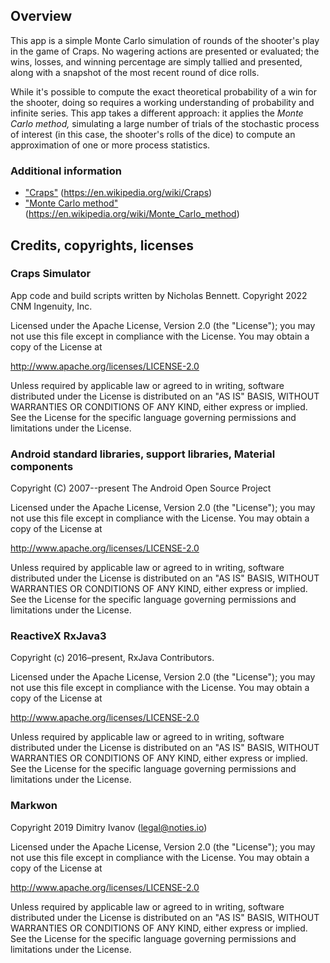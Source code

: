## Overview

This app is a simple Monte Carlo simulation of rounds of the shooter's play in the game of Craps. No wagering actions are presented or evaluated; the wins, losses, and winning percentage are simply tallied and presented, along with a snapshot of the most recent round of dice rolls.

While it's possible to compute the exact theoretical probability of a win for the shooter, doing so requires a working understanding of probability and infinite series. This app takes a different approach: it applies the _Monte Carlo method,_ simulating a large number of trials of the stochastic process of interest (in this case, the shooter's rolls of the dice) to compute an approximation of one or more process statistics.

### Additional information

* ["Craps"](https://en.wikipedia.org/wiki/Craps) (<https://en.wikipedia.org/wiki/Craps>)
* ["Monte Carlo method"](https://en.wikipedia.org/wiki/Monte_Carlo_method) (<https://en.wikipedia.org/wiki/Monte_Carlo_method>)

## Credits, copyrights, licenses

### Craps Simulator

App code and build scripts written by Nicholas Bennett. Copyright 2022 CNM Ingenuity, Inc.

Licensed under the Apache License, Version 2.0 (the "License");
you may not use this file except in compliance with the License.
You may obtain a copy of the License at

<http://www.apache.org/licenses/LICENSE-2.0>

Unless required by applicable law or agreed to in writing, software
distributed under the License is distributed on an "AS IS" BASIS,
WITHOUT WARRANTIES OR CONDITIONS OF ANY KIND, either express or implied.
See the License for the specific language governing permissions and
limitations under the License.

### Android standard libraries, support libraries, Material components

Copyright (C) 2007--present The Android Open Source Project

Licensed under the Apache License, Version 2.0 (the "License");
you may not use this file except in compliance with the License.
You may obtain a copy of the License at

<http://www.apache.org/licenses/LICENSE-2.0>

Unless required by applicable law or agreed to in writing, software
distributed under the License is distributed on an "AS IS" BASIS,
WITHOUT WARRANTIES OR CONDITIONS OF ANY KIND, either express or implied.
See the License for the specific language governing permissions and
limitations under the License.

### ReactiveX RxJava3

Copyright (c) 2016&ndash;present, RxJava Contributors.

Licensed under the Apache License, Version 2.0 (the "License");
you may not use this file except in compliance with the License.
You may obtain a copy of the License at

<http://www.apache.org/licenses/LICENSE-2.0>

Unless required by applicable law or agreed to in writing, software
distributed under the License is distributed on an "AS IS" BASIS,
WITHOUT WARRANTIES OR CONDITIONS OF ANY KIND, either express or implied.
See the License for the specific language governing permissions and
limitations under the License.

### Markwon

Copyright 2019 Dimitry Ivanov (legal@noties.io)

Licensed under the Apache License, Version 2.0 (the "License");
you may not use this file except in compliance with the License.
You may obtain a copy of the License at

<http://www.apache.org/licenses/LICENSE-2.0>

Unless required by applicable law or agreed to in writing, software
distributed under the License is distributed on an "AS IS" BASIS,
WITHOUT WARRANTIES OR CONDITIONS OF ANY KIND, either express or implied.
See the License for the specific language governing permissions and
limitations under the License.